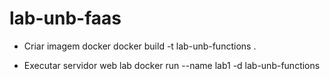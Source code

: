 # lab-unb-faas

* Criar imagem docker
docker build -t lab-unb-functions .

* Executar servidor web lab
docker run --name lab1 -d lab-unb-functions